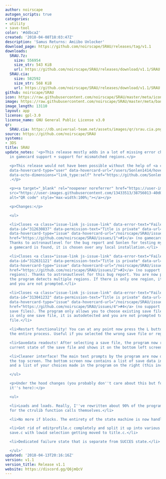 ```yaml
---
author: noirscape
autogen_scripts: true
categories:
- utility
- save-tool
color: '#ddbca2'
created: '2018-04-08T18:03:47Z'
description: 'Samus Returns: Amiibo Unlocker'
download_page: https://github.com/noirscape/SRAU/releases/tag/v1.1
downloads:
  SRAU.7z:
    size: 556954
    size_str: 543 KiB
    url: https://github.com/noirscape/SRAU/releases/download/v1.1/SRAU.7z
  SRAU.cia:
    size: 582592
    size_str: 568 KiB
    url: https://github.com/noirscape/SRAU/releases/download/v1.1/SRAU.cia
github: noirscape/SRAU
icon: https://raw.githubusercontent.com/noirscape/SRAU/master/meta/icon.png
image: https://raw.githubusercontent.com/noirscape/SRAU/master/meta/banner.png
image_length: 13110
layout: app
license: gpl-3.0
license_name: GNU General Public License v3.0
qr:
  SRAU.cia: https://db.universal-team.net/assets/images/qr/srau.cia.png
source: https://github.com/noirscape/SRAU
systems:
- 3DS
title: SRAU
update_notes: '<p>This release mostly adds in a lot of missing error checks and adds
  in gamecard support + support for mismatched regions.</p>

  <p>This release would not have been possible without the help of <a class="user-mention"
  data-hovercard-type="user" data-hovercard-url="/users/Sonlen1414/hovercard" data-octo-click="hovercard-link-click"
  data-octo-dimensions="link_type:self" href="https://github.com/Sonlen1414">@Sonlen1414</a>
  .</p>

  <p><a target="_blank" rel="noopener noreferrer" href="https://user-images.githubusercontent.com/13433513/38756013-40d03e2e-3f68-11e8-96cb-83704530de74.gif"><img
  src="https://user-images.githubusercontent.com/13433513/38756013-40d03e2e-3f68-11e8-96cb-83704530de74.gif"
  alt="QR code" style="max-width:100%;"></a></p>

  <p>Changes:</p>

  <ul>

  <li>Closes <a class="issue-link js-issue-link" data-error-text="Failed to load title"
  data-id="312630837" data-permission-text="Title is private" data-url="https://github.com/noirscape/SRAU/issues/1"
  data-hovercard-type="issue" data-hovercard-url="/noirscape/SRAU/issues/1/hovercard"
  href="https://github.com/noirscape/SRAU/issues/1">#1</a> (no gamecard support).
  Thanks to astronautlevel for the bug report and Sonlen for testing my fixes. If
  a gamecard is found, it is chosen over any local installation.</li>

  <li>Closes <a class="issue-link js-issue-link" data-error-text="Failed to load title"
  data-id="312631121" data-permission-text="Title is private" data-url="https://github.com/noirscape/SRAU/issues/2"
  data-hovercard-type="issue" data-hovercard-url="/noirscape/SRAU/issues/2/hovercard"
  href="https://github.com/noirscape/SRAU/issues/2">#2</a> (no support for mismatched
  regions). Thanks to astronautlevel for this bug report. You are now prompted if
  the program detects multiple regions. If there is only one region, it is autodetected
  and you are not prompted.</li>

  <li>Closes <a class="issue-link js-issue-link" data-error-text="Failed to load title"
  data-id="313041232" data-permission-text="Title is private" data-url="https://github.com/noirscape/SRAU/issues/4"
  data-hovercard-type="issue" data-hovercard-url="/noirscape/SRAU/issues/4/hovercard"
  href="https://github.com/noirscape/SRAU/issues/4">#4</a> (no support for missing
  save files). The program only allows you to choose existing save files. If there
  is only one save file, it is autodetected and you are not prompted to select a save
  file.</li>

  <li>Restart functionality! You can at any point now press the L button to restart
  the entire process. Useful if you selected the wrong save file or region.</li>

  <li>Savedata readouts! After selecting a save file, the program now reads out the
  current state of the save file and shows it on the bottom left screen.</li>

  <li>Cleaner interface! The main text prompts by the program are now dedicated on
  the top screen. The bottom screen now contains a list of save data info on the left
  and a list of your choices made in the program on the right (this include autodetection).</li>

  </ul>

  <p>Under the hood changes (you probably don''t care about this but for my own memory
  it''s here):</p>

  <ul>

  <li>Loads and loads. Really, I''ve rewritten about 90% of the program logic except
  for the ctrulib function calls themselves.</li>

  <li>No more if blocks. The entirety of the state machine is now handled with a <code>switch</code>.</li>

  <li>Got rid of editprofile.c completely and split it up into various functions inside
  save.c with lowid selection getting moved to title.c.</li>

  <li>Dedicated failure state that is separate from SUCCES state.</li>

  </ul>'
updated: '2018-04-13T20:16:16Z'
version: v1.1
version_title: Release v1.1
website: https://discord.gg/Q6jmQcV
---
```

